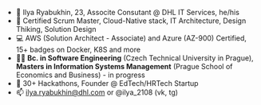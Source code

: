 - 👋 Ilya Ryabukhin, 23, Associte Consutant @ DHL IT Services, he/his
- 🧠 Certified Scrum Master, Cloud-Native stack, IT Architecture, Design Thiking, Solution Design
- 💻 AWS (Solution Architect - Associate) and Azure (AZ-900) Certified, 15+ badges on Docker, K8S and more
- 👨‍🎓 **Bc. in Software Engineering** (Czech Technical University in Prague), **Masters in Information Systems Management** (Prague School of Economics and Business) - in progress
- 🌱 30+ Hackathons, Founder @ EdTech/HRTech Startup
- 📫 ilya.ryabukhin@dhl.com or @ilya_2108 (vk, tg)

<!---
ilya2108/ilya2108 is a ✨ special ✨ repository because its `README.md` (this file) appears on your GitHub profile.
You can click the Preview link to take a look at your changes.
--->
